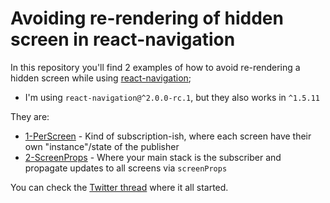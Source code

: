 # Avoiding re-rendering of hidden screen in react-navigation

In this repository you'll find 2 examples of how to avoid re-rendering a hidden screen while using [react-navigation](https://github.com/react-navigation/react-navigation);

* I'm using `react-navigation@^2.0.0-rc.1`, but they also works in `^1.5.11`

They are:

* [1-PerScreen](./1-PerScreen.js) - Kind of subscription-ish, where each screen have their own "instance"/state of the publisher
* [2-ScreenProps](./2-ScreenProps) - Where your main stack is the subscriber and propagate updates to all screens via `screenProps`

You can check the [Twitter thread](https://twitter.com/sseraphini/status/981510349588516864) where it all started.
